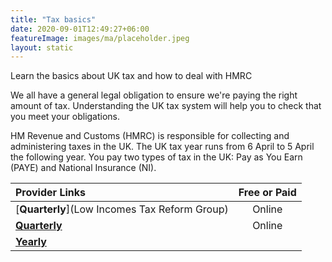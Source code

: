 ```yaml
---
title: "Tax basics"
date: 2020-09-01T12:49:27+06:00
featureImage: images/ma/placeholder.jpeg
layout: static
---
```


Learn the basics about UK tax and how to deal with HMRC

We all have a general legal obligation to ensure we're paying the right amount of tax. Understanding the UK tax system will help you to check that you meet your obligations.

HM Revenue and Customs (HMRC) is responsible for collecting and administering taxes in the UK. The UK tax year runs from 6 April to 5 April the following year. You pay two types of tax in the UK: Pay as You Earn (PAYE) and National Insurance (NI).

| Provider Links      | Free or Paid  |  
| :-----------          | :--------------:      |  
| [**Quarterly**](Low Incomes Tax Reform Group) | Online | 
| [**Quarterly**](Unbiased) | Online | 
| [**Yearly**]() |  | 
  

<br/><br/>






